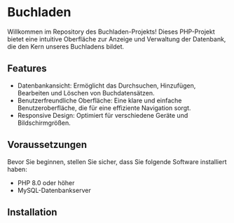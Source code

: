 # Buchladen

Willkommen im Repository des Buchladen-Projekts! Dieses PHP-Projekt bietet eine intuitive Oberfläche zur Anzeige und Verwaltung der Datenbank, die den Kern unseres Buchladens bildet.

## Features

- Datenbankansicht: Ermöglicht das Durchsuchen, Hinzufügen, Bearbeiten und Löschen von Buchdatensätzen.
- Benutzerfreundliche Oberfläche: Eine klare und einfache Benutzeroberfläche, die für eine effiziente Navigation sorgt.
- Responsive Design: Optimiert für verschiedene Geräte und Bildschirmgrößen.

## Voraussetzungen

Bevor Sie beginnen, stellen Sie sicher, dass Sie folgende Software installiert haben:
- PHP 8.0 oder höher
- MySQL-Datenbankserver

## Installation

